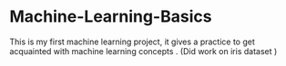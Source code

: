 # Machine-Learning-Basics
This is my first machine learning project, it gives a practice to get acquainted with machine learning concepts . (Did work on iris dataset )
